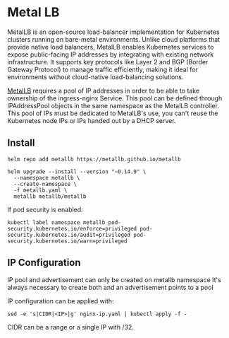 # Metal LB

MetalLB is an open-source load-balancer implementation for Kubernetes clusters running on bare-metal environments. Unlike cloud platforms that provide native load balancers, MetalLB enables Kubernetes services to expose public-facing IP addresses by integrating with existing network infrastructure. It supports key protocols like Layer 2 and BGP (Border Gateway Protocol) to manage traffic efficiently, making it ideal for environments without cloud-native load-balancing solutions.


[MetalLB](https://github.com/kubernetes/ingress-nginx/blob/main/docs/deploy/baremetal.md) requires a pool of IP addresses in order to be able to take ownership of the ingress-nginx Service. This pool can be defined through IPAddressPool objects in the same namespace as the MetalLB controller. This pool of IPs must be dedicated to MetalLB's use, you can't reuse the Kubernetes node IPs or IPs handed out by a DHCP server.

## Install

```
helm repo add metallb https://metallb.github.io/metallb
```

```
helm upgrade --install --version "~0.14.9" \
  --namespace metallb \
  --create-namespace \
  -f metallb.yaml \
  metallb metallb/metallb
```

If pod security is enabled:

```
kubectl label namespace metallb pod-security.kubernetes.io/enforce=privileged pod-security.kubernetes.io/audit=privileged pod-security.kubernetes.io/warn=privileged
```

## IP Configuration
IP pool and advertisement can only be created on metallb namespace
It's always necessary to create both and an advertisement points to a pool

IP configuration can be applied with:

```
sed -e 's|CIDR|<IP>|g' nginx-ip.yaml | kubectl apply -f -
```

CIDR can be a range or a single IP with /32.